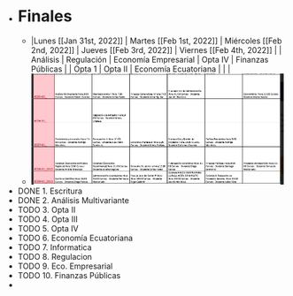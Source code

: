 - # Finales
	- |Lunes [[Jan 31st, 2022]] | Martes [[Feb 1st, 2022]] |  Miércoles [[Feb 2nd, 2022]] |  Jueves [[Feb 3rd, 2022]] |  Viernes [[Feb 4th, 2022]] |
	  |  Análisis  | Regulación    |  Economía Empresarial    |  Opta IV  |  Finanzas Públicas  |
	  | Opta 1  |  Opta II   |   Economía Ecuatoriana  |   |   |
	- ![image.png](../assets/image_1643061761054_0.png)
- DONE  1. Escritura
- DONE 2. Análisis Multivariante
- TODO 3. Opta II
- TODO 4. Opta III
- TODO 5. Opta IV
- TODO 6. Economía Ecuatoriana
- TODO 7. Informatica
- TODO 8. Regulacion
- TODO 9. Eco. Empresarial
- TODO 10. Finanzas Públicas
-